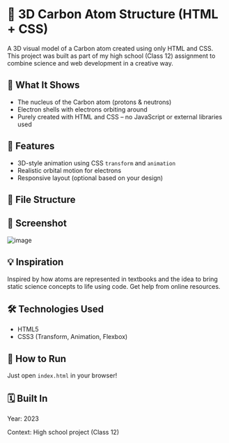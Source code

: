 # 🧪 3D Carbon Atom Structure (HTML + CSS)

A 3D visual model of a Carbon atom created using only HTML and CSS. This project was built as part of my high school (Class 12) assignment to combine science and web development in a creative way.

## 🔬 What It Shows
- The nucleus of the Carbon atom (protons & neutrons)
- Electron shells with electrons orbiting around
- Purely created with HTML and CSS – no JavaScript or external libraries used

## 🎯 Features
- 3D-style animation using CSS `transform` and `animation`
- Realistic orbital motion for electrons
- Responsive layout (optional based on your design)

## 📁 File Structure

## 📸 Screenshot
 ![image](https://github.com/user-attachments/assets/5fe9d1cd-b131-42d9-8657-e03683f446e6)

## 💡 Inspiration
Inspired by how atoms are represented in textbooks and the idea to bring static science concepts to life using code. Get help from online resources.

## 🛠️ Technologies Used
- HTML5
- CSS3 (Transform, Animation, Flexbox)

## 🚀 How to Run
Just open `index.html` in your browser!

 ## 🗓️ Built In
Year: 2023

Context: High school project (Class 12)
